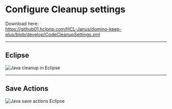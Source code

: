 # Configure Cleanup settings

Download here:<br />
https://github01.hclpnp.com/HCL-Janus/domino-keep-plus/blob/develop/CodeCleanupSettings.xml

---

## Eclipse

![Java cleanup in Eclipse](slides/img/EclipseCleanup.png)

---

## Save Actions

![Java save actions Eclipse](slides/img/EclipseSaveActions.png)
